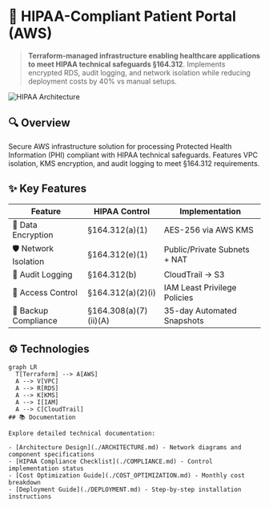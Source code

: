 # 🏥 HIPAA-Compliant Patient Portal (AWS)

> **Terraform-managed infrastructure enabling healthcare applications to meet HIPAA technical safeguards §164.312**. Implements encrypted RDS, audit logging, and network isolation while reducing deployment costs by 40% vs manual setups.

![HIPAA Architecture](architecture.png)  <!-- Add after uploading diagram -->

## 🔍 Overview
Secure AWS infrastructure solution for processing Protected Health Information (PHI) compliant with HIPAA technical safeguards. Features VPC isolation, KMS encryption, and audit logging to meet §164.312 requirements.

## ✨ Key Features
| **Feature**               | **HIPAA Control**       | **Implementation**               |
|---------------------------|-------------------------|----------------------------------|
| 🔐 Data Encryption       | §164.312(a)(1)          | AES-256 via AWS KMS              |
| 🛡️ Network Isolation     | §164.312(e)(1)          | Public/Private Subnets + NAT     |
| 📜 Audit Logging         | §164.312(b)             | CloudTrail → S3                  |
| 🔑 Access Control        | §164.312(a)(2)(i)       | IAM Least Privilege Policies     |
| 💾 Backup Compliance     | §164.308(a)(7)(ii)(A)   | 35-day Automated Snapshots       |

## ⚙️ Technologies
```mermaid
graph LR
  T[Terraform] --> A[AWS]
  A --> V[VPC]
  A --> R[RDS]
  A --> K[KMS]
  A --> I[IAM]
  A --> C[CloudTrail]
## 📚 Documentation

Explore detailed technical documentation:

- [Architecture Design](./ARCHITECTURE.md) - Network diagrams and component specifications  
- [HIPAA Compliance Checklist](./COMPLIANCE.md) - Control implementation status  
- [Cost Optimization Guide](./COST_OPTIMIZATION.md) - Monthly cost breakdown  
- [Deployment Guide](./DEPLOYMENT.md) - Step-by-step installation instructions  
